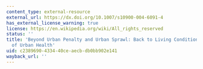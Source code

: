 ```yaml
---
content_type: external-resource
external_url: https://dx.doi.org/10.1007/s10900-004-6091-4
has_external_license_warning: true
license: https://en.wikipedia.org/wiki/All_rights_reserved
status: ''
title: 'Beyond Urban Penalty and Urban Sprawl: Back to Living Conditions as the Focus
  of Urban Health'
uid: c2389690-4334-40ce-aecb-db0bb902e141
wayback_url: ''
---
```

